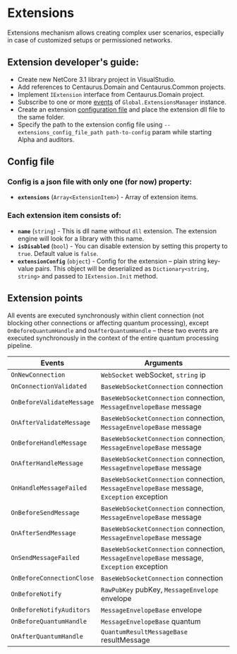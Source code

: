 # Extensions

Extensions mechanism allows creating complex user scenarios, especially in case of customized setups or permissioned networks.

## Extension developer's guide:

- Create new NetCore 3.1 library project in VisualStudio.
- Add references to Centaurus.Domain and Centaurus.Common projects.
- Implement `IExtension` interface from Centaurus.Domain project.
- Subscribe to one or more [events](#extension-points) of `Global.ExtensionsManager` instance.
- Create an extension [configuration file](#config-file)  and place the extension dll file to the same folder.
- Specify the path to the extension config file using `--extensions_config_file_path path-to-config` param while starting Alpha and auditors.

## Config file

### Config is a json file with only one (for now) property:

- **`extensions`** (`Array<ExtensionItem>`) - Array of extension items.

### Each extension item consists of: 

- **`name`** (`string`) - This is dll name without `dll` extension. The extension engine will look for a library with this name.
- **`isDisabled`** (`bool`) - You can disable extension by setting this property to `true`. Default value is `false`.
- **`extensionConfig`** (`object`) - Config for the extension – plain string key-value pairs. This object will be deserialized as `Dictionary<string, string>` and passed to `IExtension.Init` method.

## Extension points

All events are executed synchronously within client connection (not blocking other connections or affecting quantum processing), except `OnBeforeQuantumHandle` and `OnAfterQuantumHandle` – these two events are executed synchronously in the context of the entire quantum processing pipeline.

Events                   | Arguments                                                                              
-------------------------|-----------
`OnNewConnection`        | `WebSocket` webSocket, `string` ip                                                    
`OnConnectionValidated`  | `BaseWebSocketConnection` connection                                                   
`OnBeforeValidateMessage`| `BaseWebSocketConnection` connection, `MessageEnvelopeBase` message                        
`OnAfterValidateMessage` | `BaseWebSocketConnection` connection, `MessageEnvelopeBase` message                        
`OnBeforeHandleMessage`  | `BaseWebSocketConnection` connection, `MessageEnvelopeBase` message                        
`OnAfterHandleMessage`   | `BaseWebSocketConnection` connection, `MessageEnvelopeBase` message                        
`OnHandleMessageFailed`  | `BaseWebSocketConnection` connection, `MessageEnvelopeBase` message, `Exception` exception 
`OnBeforeSendMessage`    | `BaseWebSocketConnection` connection, `MessageEnvelopeBase` message                        
`OnAfterSendMessage`     | `BaseWebSocketConnection` connection, `MessageEnvelopeBase` message                        
`OnSendMessageFailed`    | `BaseWebSocketConnection` connection, `MessageEnvelopeBase` message, `Exception` exception 
`OnBeforeConnectionClose`| `BaseWebSocketConnection` connection                                                   
`OnBeforeNotify`         | `RawPubKey` pubKey, `MessageEnvelope` envelope                                         
`OnBeforeNotifyAuditors` | `MessageEnvelopeBase` envelope                                                             
`OnBeforeQuantumHandle`  | `MessageEnvelopeBase` quantum                                                              
`OnAfterQuantumHandle`   | `QuantumResultMessageBase` resultMessage                              
